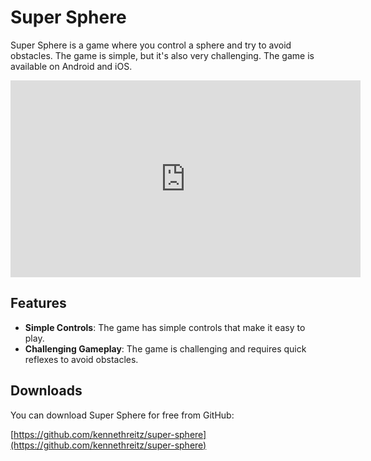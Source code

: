 # Super Sphere

Super Sphere is a game where you control a sphere and try to avoid obstacles. The game is simple, but it's also very challenging. The game is available on Android and iOS.

<iframe width="560" height="315" src="https://www.youtube.com/embed/JYXh5Mze94Q?si=GM-4QmuaymTS80EI" title="YouTube video player" frameborder="0" allow="accelerometer; autoplay; clipboard-write; encrypted-media; gyroscope; picture-in-picture; web-share" referrerpolicy="strict-origin-when-cross-origin" allowfullscreen></iframe>

## Features

- **Simple Controls**: The game has simple controls that make it easy to play.
- **Challenging Gameplay**: The game is challenging and requires quick reflexes to avoid obstacles.

## Downloads

You can download Super Sphere for free from GitHub:

[https://github.com/kennethreitz/super-sphere](https://github.com/kennethreitz/super-sphere)
